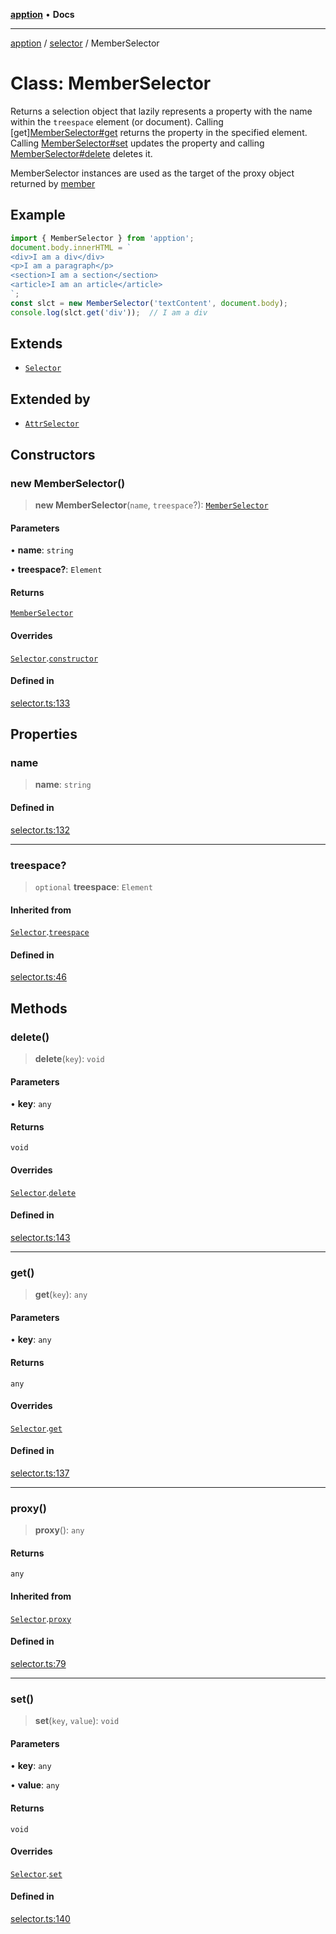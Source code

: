 [**apption**](../../README.md) • **Docs**

***

[apption](../../modules.md) / [selector](../README.md) / MemberSelector

# Class: MemberSelector

Returns a selection object that lazily represents a property with the name within the `treespace` element (or document).
Calling [get][MemberSelector#get](MemberSelector.md#get) returns the property in the specified element.  
Calling [MemberSelector#set](MemberSelector.md#set) updates the property and calling [MemberSelector#delete](MemberSelector.md#delete)
deletes it. 

MemberSelector instances are used as the target of the proxy object returned by [member](../functions/member.md)

## Example

```ts
import { MemberSelector } from 'apption';
document.body.innerHTML = `
<div>I am a div</div>
<p>I am a paragraph</p>
<section>I am a section</section>
<article>I am an article</article>
`;
const slct = new MemberSelector('textContent', document.body);
console.log(slct.get('div'));  // I am a div
```

## Extends

- [`Selector`](Selector.md)

## Extended by

- [`AttrSelector`](AttrSelector.md)

## Constructors

### new MemberSelector()

> **new MemberSelector**(`name`, `treespace`?): [`MemberSelector`](MemberSelector.md)

#### Parameters

• **name**: `string`

• **treespace?**: `Element`

#### Returns

[`MemberSelector`](MemberSelector.md)

#### Overrides

[`Selector`](Selector.md).[`constructor`](Selector.md#constructors)

#### Defined in

[selector.ts:133](https://github.com/mksunny1/apption/blob/5c2ed0c98e500fcbd7087b8148508efe1896c020/src/selector.ts#L133)

## Properties

### name

> **name**: `string`

#### Defined in

[selector.ts:132](https://github.com/mksunny1/apption/blob/5c2ed0c98e500fcbd7087b8148508efe1896c020/src/selector.ts#L132)

***

### treespace?

> `optional` **treespace**: `Element`

#### Inherited from

[`Selector`](Selector.md).[`treespace`](Selector.md#treespace)

#### Defined in

[selector.ts:46](https://github.com/mksunny1/apption/blob/5c2ed0c98e500fcbd7087b8148508efe1896c020/src/selector.ts#L46)

## Methods

### delete()

> **delete**(`key`): `void`

#### Parameters

• **key**: `any`

#### Returns

`void`

#### Overrides

[`Selector`](Selector.md).[`delete`](Selector.md#delete)

#### Defined in

[selector.ts:143](https://github.com/mksunny1/apption/blob/5c2ed0c98e500fcbd7087b8148508efe1896c020/src/selector.ts#L143)

***

### get()

> **get**(`key`): `any`

#### Parameters

• **key**: `any`

#### Returns

`any`

#### Overrides

[`Selector`](Selector.md).[`get`](Selector.md#get)

#### Defined in

[selector.ts:137](https://github.com/mksunny1/apption/blob/5c2ed0c98e500fcbd7087b8148508efe1896c020/src/selector.ts#L137)

***

### proxy()

> **proxy**(): `any`

#### Returns

`any`

#### Inherited from

[`Selector`](Selector.md).[`proxy`](Selector.md#proxy)

#### Defined in

[selector.ts:79](https://github.com/mksunny1/apption/blob/5c2ed0c98e500fcbd7087b8148508efe1896c020/src/selector.ts#L79)

***

### set()

> **set**(`key`, `value`): `void`

#### Parameters

• **key**: `any`

• **value**: `any`

#### Returns

`void`

#### Overrides

[`Selector`](Selector.md).[`set`](Selector.md#set)

#### Defined in

[selector.ts:140](https://github.com/mksunny1/apption/blob/5c2ed0c98e500fcbd7087b8148508efe1896c020/src/selector.ts#L140)
